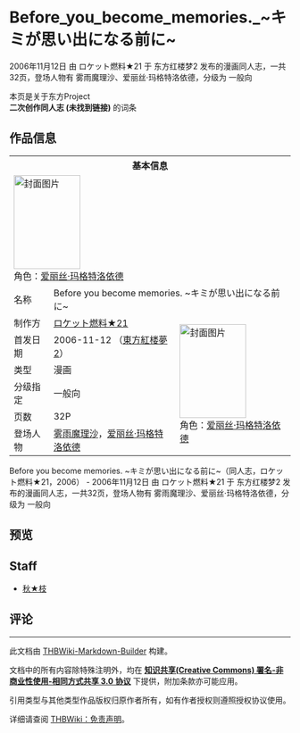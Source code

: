 # Before_you_become_memories._~キミが思い出になる前に~

<!-- source html: G:\repos\THBWiki-Markdown-Builder\THBWikiMarkdown\Temp\main\2\2f\ns0%3ABefore_you_become_memories%2E_%7E%E3%82%AD%E3%83%9F%E3%81%8C%E6%80%9D%E3%81%84%E5%87%BA%E3%81%AB%E3%81%AA%E3%82%8B%E5%89%8D%E3%81%AB%7E.html -->

2006年11月12日 由 ロケット燃料★21 于 东方红楼梦2 发布的漫画同人志，一共32页，登场人物有 雾雨魔理沙、爱丽丝·玛格特洛依德，分级为 一般向

本页是关于东方Project  
 **二次创作同人志 (未找到链接)** 的词条

## 作品信息

<table><tbody><tr><th colspan="3">基本信息</th></tr><tr><td class="cover-artwork-mobile" colspan="2"><a href="./文件-Before_you_become_memories._~キミが思い出になる前に~封面.jpg.md" class="image" title="封面图片"><img alt="封面图片" src="https://upload.thwiki.cc/thumb/d/d6/Before_you_become_memories._~%E3%82%AD%E3%83%9F%E3%81%8C%E6%80%9D%E3%81%84%E5%87%BA%E3%81%AB%E3%81%AA%E3%82%8B%E5%89%8D%E3%81%AB~%E5%B0%81%E9%9D%A2.jpg/119px-Before_you_become_memories._~%E3%82%AD%E3%83%9F%E3%81%8C%E6%80%9D%E3%81%84%E5%87%BA%E3%81%AB%E3%81%AA%E3%82%8B%E5%89%8D%E3%81%AB~%E5%B0%81%E9%9D%A2.jpg" decoding="async" loading="lazy" width="119" height="168" srcset="https://upload.thwiki.cc/thumb/d/d6/Before_you_become_memories._~%E3%82%AD%E3%83%9F%E3%81%8C%E6%80%9D%E3%81%84%E5%87%BA%E3%81%AB%E3%81%AA%E3%82%8B%E5%89%8D%E3%81%AB~%E5%B0%81%E9%9D%A2.jpg/179px-Before_you_become_memories._~%E3%82%AD%E3%83%9F%E3%81%8C%E6%80%9D%E3%81%84%E5%87%BA%E3%81%AB%E3%81%AA%E3%82%8B%E5%89%8D%E3%81%AB~%E5%B0%81%E9%9D%A2.jpg 1.5x, https://upload.thwiki.cc/thumb/d/d6/Before_you_become_memories._~%E3%82%AD%E3%83%9F%E3%81%8C%E6%80%9D%E3%81%84%E5%87%BA%E3%81%AB%E3%81%AA%E3%82%8B%E5%89%8D%E3%81%AB~%E5%B0%81%E9%9D%A2.jpg/239px-Before_you_become_memories._~%E3%82%AD%E3%83%9F%E3%81%8C%E6%80%9D%E3%81%84%E5%87%BA%E3%81%AB%E3%81%AA%E3%82%8B%E5%89%8D%E3%81%AB~%E5%B0%81%E9%9D%A2.jpg 2x" data-file-width="273" data-file-height="384"></a><div class="cover-char">角色：<a href="./爱丽丝·玛格特洛依德.md" title="爱丽丝·玛格特洛依德">爱丽丝·玛格特洛依德</a></div></td>
</tr><tr><td class="label">名称</td><td colspan="2"> Before you become memories. ~キミが思い出になる前に~ </td></tr><tr><td class="label">制作方</td><td><a href="./ロケット燃料★21.md" title="ロケット燃料★21">ロケット燃料★21</a></td><td class="cover-artwork" rowspan="6" style="min-width:168px;"><a href="./文件-Before_you_become_memories._~キミが思い出になる前に~封面.jpg.md" class="image" title="封面图片"><img alt="封面图片" src="https://upload.thwiki.cc/thumb/d/d6/Before_you_become_memories._~%E3%82%AD%E3%83%9F%E3%81%8C%E6%80%9D%E3%81%84%E5%87%BA%E3%81%AB%E3%81%AA%E3%82%8B%E5%89%8D%E3%81%AB~%E5%B0%81%E9%9D%A2.jpg/119px-Before_you_become_memories._~%E3%82%AD%E3%83%9F%E3%81%8C%E6%80%9D%E3%81%84%E5%87%BA%E3%81%AB%E3%81%AA%E3%82%8B%E5%89%8D%E3%81%AB~%E5%B0%81%E9%9D%A2.jpg" decoding="async" loading="lazy" width="119" height="168" srcset="https://upload.thwiki.cc/thumb/d/d6/Before_you_become_memories._~%E3%82%AD%E3%83%9F%E3%81%8C%E6%80%9D%E3%81%84%E5%87%BA%E3%81%AB%E3%81%AA%E3%82%8B%E5%89%8D%E3%81%AB~%E5%B0%81%E9%9D%A2.jpg/179px-Before_you_become_memories._~%E3%82%AD%E3%83%9F%E3%81%8C%E6%80%9D%E3%81%84%E5%87%BA%E3%81%AB%E3%81%AA%E3%82%8B%E5%89%8D%E3%81%AB~%E5%B0%81%E9%9D%A2.jpg 1.5x, https://upload.thwiki.cc/thumb/d/d6/Before_you_become_memories._~%E3%82%AD%E3%83%9F%E3%81%8C%E6%80%9D%E3%81%84%E5%87%BA%E3%81%AB%E3%81%AA%E3%82%8B%E5%89%8D%E3%81%AB~%E5%B0%81%E9%9D%A2.jpg/239px-Before_you_become_memories._~%E3%82%AD%E3%83%9F%E3%81%8C%E6%80%9D%E3%81%84%E5%87%BA%E3%81%AB%E3%81%AA%E3%82%8B%E5%89%8D%E3%81%AB~%E5%B0%81%E9%9D%A2.jpg 2x" data-file-width="273" data-file-height="384"></a><div class="cover-char">角色：<a href="./爱丽丝·玛格特洛依德.md" title="爱丽丝·玛格特洛依德">爱丽丝·玛格特洛依德</a></div></td>
</tr><tr><td class="label">首发日期</td><td>2006-11-12&#160;（<a href="/展会作品列表?e=%E4%B8%9C%E6%96%B9%E7%BA%A2%E6%A5%BC%E6%A2%A6%232">東方紅楼夢2</a>）</td></tr><tr><td class="label">类型</td><td>漫画</td></tr><tr><td class="label">分级指定</td><td>一般向</td></tr><tr><td class="label">页数</td><td>32P</td></tr><tr><td class="label">登场人物</td><td><a href="./雾雨魔理沙.md" title="雾雨魔理沙">雾雨魔理沙</a>，<a href="./爱丽丝·玛格特洛依德.md" title="爱丽丝·玛格特洛依德">爱丽丝·玛格特洛依德</a></td></tr></tbody></table>

Before you become memories. ~キミが思い出になる前に~（同人志，ロケット燃料★21，2006） - 2006年11月12日 由 ロケット燃料★21 于 东方红楼梦2 发布的漫画同人志，一共32页，登场人物有 雾雨魔理沙、爱丽丝·玛格特洛依德，分级为 一般向

## 预览

## Staff
- [秋★枝](./秋★枝.md)


## 评论




---

此文档由 [THBWiki-Markdown-Builder](https://github.com/Delsin-Yu/THBWiki-Markdown-Builder) 构建。

文档中的所有内容除特殊注明外，均在 [**知识共享(Creative Commons) 署名-非商业性使用-相同方式共享 3.0 协议**](https://creativecommons.org/licenses/by-sa/3.0/deed.zh-hans) 下提供，附加条款亦可能应用。

引用类型与其他类型作品版权归原作者所有，如有作者授权则遵照授权协议使用。

详细请查阅 [THBWiki：免责声明](https://thbwiki.cc/THBWiki:%E5%85%8D%E8%B4%A3%E5%A3%B0%E6%98%8E)。

